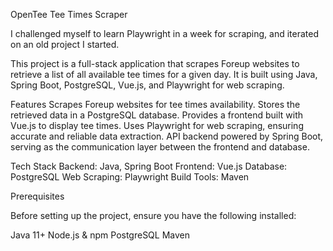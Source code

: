 OpenTee Tee Times Scraper

I challenged myself to learn Playwright in a week for scraping, and iterated on an old project I started.

This project is a full-stack application that scrapes Foreup websites to retrieve a list of all available tee times for a given day. It is built using Java, Spring Boot, PostgreSQL, Vue.js, and Playwright for web scraping.

Features
Scrapes Foreup websites for tee times availability.
Stores the retrieved data in a PostgreSQL database.
Provides a frontend built with Vue.js to display tee times.
Uses Playwright for web scraping, ensuring accurate and reliable data extraction.
API backend powered by Spring Boot, serving as the communication layer between the frontend and database.

Tech Stack
Backend: Java, Spring Boot
Frontend: Vue.js
Database: PostgreSQL
Web Scraping: Playwright
Build Tools: Maven


Prerequisites

Before setting up the project, ensure you have the following installed:

Java 11+
Node.js & npm
PostgreSQL
Maven
